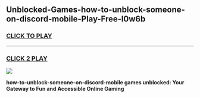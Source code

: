 
## Unblocked-Games-how-to-unblock-someone-on-discord-mobile-Play-Free-l0w6b
<h3>
<a href="https://premium76.site?title=how-to-unblock-someone-on-discord-mobile&ref=18A1">CLICK TO PLAY</a></h3>
<hr>

<h3>
<a href="https://premium76.site?title=how-to-unblock-someone-on-discord-mobile&ref=18A1">CLICK 2 PLAY</a>
  
</h3>

<a href="https://premium76.site?title=how-to-unblock-someone-on-discord-mobile&ref=18A1"><img src="https://clearcache.store/games.png"></a>


**how-to-unblock-someone-on-discord-mobile games unblocked: Your Gateway to Fun and Accessible Online Gaming**

